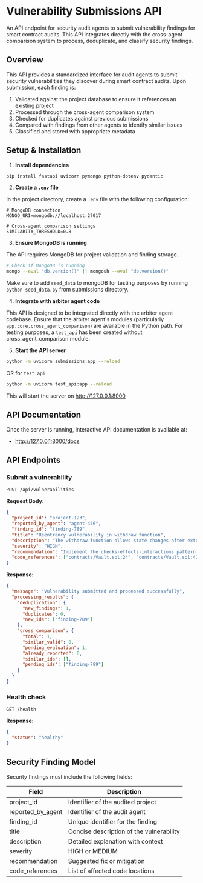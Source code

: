 # Vulnerability Submissions API

An API endpoint for security audit agents to submit vulnerability findings for smart contract audits. This API integrates directly with the cross-agent comparison system to process, deduplicate, and classify security findings.

## Overview

This API provides a standardized interface for audit agents to submit security vulnerabilities they discover during smart contract audits. Upon submission, each finding is:

1. Validated against the project database to ensure it references an existing project
2. Processed through the cross-agent comparison system
3. Checked for duplicates against previous submissions
4. Compared with findings from other agents to identify similar issues
5. Classified and stored with appropriate metadata

## Setup & Installation

1. **Install dependencies**

```bash
pip install fastapi uvicorn pymongo python-dotenv pydantic
```

2. **Create a `.env` file**

In the project directory, create a `.env` file with the following configuration:

```
# MongoDB connection
MONGO_URI=mongodb://localhost:27017

# Cross-agent comparison settings
SIMILARITY_THRESHOLD=0.8
```

3. **Ensure MongoDB is running**

The API requires MongoDB for project validation and finding storage.

```bash
# Check if MongoDB is running
mongo --eval "db.version()" || mongosh --eval "db.version()"
```

Make sure to add `seed_data` to mongoDB for testing purposes by running `python seed_data.py` from submissions directory.

4. **Integrate with arbiter agent code**

This API is designed to be integrated directly with the arbiter agent codebase. Ensure that the arbiter agent's modules (particularly `app.core.cross_agent_comparison`) are available in the Python path. For testing purposes, a `test_api` has been created without cross_agent_comparison module.

5. **Start the API server**

```bash
python -m uvicorn submissions:app --reload
```

OR for `test_api` 

```bash
python -m uvicorn test_api:app --reload
```

This will start the server on http://127.0.0.1:8000

## API Documentation

Once the server is running, interactive API documentation is available at:

- http://127.0.0.1:8000/docs

## API Endpoints

### Submit a vulnerability

```
POST /api/vulnerabilities
```

**Request Body:**

```json
{
  "project_id": "project-123",
  "reported_by_agent": "agent-456",
  "finding_id": "finding-789",
  "title": "Reentrancy vulnerability in withdraw function",
  "description": "The withdraw function allows state changes after external calls, creating a potential reentrancy condition where an attacker can drain funds.",
  "severity": "HIGH",
  "recommendation": "Implement the checks-effects-interactions pattern by updating balances before making external calls.",
  "code_references": ["contracts/Vault.sol:24", "contracts/Vault.sol:42"]
}
```

**Response:**

```json
{
  "message": "Vulnerability submitted and processed successfully",
  "processing_results": {
    "deduplication": {
      "new_findings": 1,
      "duplicates": 0,
      "new_ids": ["finding-789"]
    },
    "cross_comparison": {
      "total": 1,
      "similar_valid": 0,
      "pending_evaluation": 1,
      "already_reported": 0,
      "similar_ids": [],
      "pending_ids": ["finding-789"]
    }
  }
}
```

### Health check

```
GET /health
```

**Response:**

```json
{
  "status": "healthy"
}
```

## Security Finding Model

Security findings must include the following fields:

| Field             | Description                              |
| ----------------- | ---------------------------------------- |
| project_id        | Identifier of the audited project        |
| reported_by_agent | Identifier of the audit agent            |
| finding_id        | Unique identifier for the finding        |
| title             | Concise description of the vulnerability |
| description       | Detailed explanation with context        |
| severity          | HIGH or MEDIUM                           |
| recommendation    | Suggested fix or mitigation              |
| code_references   | List of affected code locations          |
